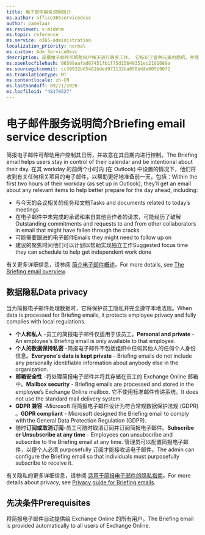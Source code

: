 ```yaml
---
title: 电子邮件服务说明简介
ms.author: office365servicedesc
author: pamelaar
ms.reviewer: v-midehm
ms.topic: reference
ms.service: o365-administration
localization_priority: normal
ms.custom: Adm_ServiceDesc
description: 简报电子邮件可帮助用户每天进行最多工作。 它标识了各种元素的商机，并提供及时提醒。
ms.openlocfilehash: 06509aafad67451fb1f75d15649351ec2101689a
ms.sourcegitcommit: cc39932b65461bded971132ba058bd4e005b9072
ms.translationtype: MT
ms.contentlocale: zh-CN
ms.lasthandoff: 09/21/2020
ms.locfileid: "48170527"
---
```

# <a name="briefing-email-service-description"></a><span data-ttu-id="07c90-104">电子邮件服务说明简介</span><span class="sxs-lookup"><span data-stu-id="07c90-104">Briefing email service description</span></span>

<span data-ttu-id="07c90-105">简报电子邮件可帮助用户控制其日历，并故意在其日期内进行控制。</span><span class="sxs-lookup"><span data-stu-id="07c90-105">The Briefing email helps users stay in control of their calendar and be intentional about their day.</span></span> <span data-ttu-id="07c90-106">在其 workday 的前两个小时内 (在 Outlook) 中设置的情况下，他们将收到有关任何相关项目的电子邮件，以帮助更好地准备前一天，包括：</span><span class="sxs-lookup"><span data-stu-id="07c90-106">Within the first two hours of their workday (as set up in Outlook), they’ll get an email about any relevant items to help better prepare for the day ahead, including:</span></span>

* <span data-ttu-id="07c90-107">与今天的会议相关的任务和文档</span><span class="sxs-lookup"><span data-stu-id="07c90-107">Tasks and documents related to today’s meetings</span></span>
* <span data-ttu-id="07c90-108">在电子邮件中未完成的承诺和来自其他合作者的请求，可能经历了破解</span><span class="sxs-lookup"><span data-stu-id="07c90-108">Outstanding commitments and requests to and from other collaborators in email that might have fallen through the cracks</span></span>
* <span data-ttu-id="07c90-109">可能需要跟进的电子邮件</span><span class="sxs-lookup"><span data-stu-id="07c90-109">Emails they might need to follow up on</span></span>
* <span data-ttu-id="07c90-110">建议的聚焦时间他们可以计划以帮助实现独立工作</span><span class="sxs-lookup"><span data-stu-id="07c90-110">Suggested focus time they can schedule to help get independent work done</span></span>

<span data-ttu-id="07c90-111">有关更多详细信息，请参阅 [简介电子邮件概述](https://docs.microsoft.com/Briefing/be-overview)。</span><span class="sxs-lookup"><span data-stu-id="07c90-111">For more details, see [The Briefing email overview](https://docs.microsoft.com/Briefing/be-overview).</span></span>

## <a name="data-privacy"></a><span data-ttu-id="07c90-112">数据隐私</span><span class="sxs-lookup"><span data-stu-id="07c90-112">Data privacy</span></span>

<span data-ttu-id="07c90-113">当为简报电子邮件处理数据时，它将保护员工隐私并完全遵守本地法规。</span><span class="sxs-lookup"><span data-stu-id="07c90-113">When data is processed for Briefing emails, it protects employee privacy and fully complies with local regulations.</span></span>

* <span data-ttu-id="07c90-114">**个人和私人** -员工的简报电子邮件仅适用于该员工。</span><span class="sxs-lookup"><span data-stu-id="07c90-114">**Personal and private** - An employee's Briefing email is only available to that employee.</span></span>
* <span data-ttu-id="07c90-115">**个人的数据保持私密** -简报电子邮件不包括组织中任何其他人的任何个人身份信息。</span><span class="sxs-lookup"><span data-stu-id="07c90-115">**Everyone's data is kept private** - Briefing emails do not include any personally identifiable information about anybody else in the organization.</span></span>
* <span data-ttu-id="07c90-116">**邮箱安全性** -将处理简报电子邮件并将其存储在员工的 Exchange Online 邮箱中。</span><span class="sxs-lookup"><span data-stu-id="07c90-116">**Mailbox security** - Briefing emails are processed and stored in the employee’s Exchange Online mailbox.</span></span> <span data-ttu-id="07c90-117">它不使用标准邮件传递系统。</span><span class="sxs-lookup"><span data-stu-id="07c90-117">It does not use the standard mail delivery system.</span></span>
* <span data-ttu-id="07c90-118">**GDPR 兼容** -Microsoft 将简报电子邮件设计为符合常规数据保护法规 (GDPR) 。</span><span class="sxs-lookup"><span data-stu-id="07c90-118">**GDPR compliant** - Microsoft designed the Briefing email to comply with the General Data Protection Regulation (GDPR).</span></span>
* <span data-ttu-id="07c90-119">随时**订阅或取消订阅**-员工可随时取消订阅并订阅简报电子邮件。</span><span class="sxs-lookup"><span data-stu-id="07c90-119">**Subscribe or Unsubscribe at any time** - Employees can unsubscribe and subscribe to the Briefing email at any time.</span></span> <span data-ttu-id="07c90-120">管理员可以配置简报电子邮件，以便个人必须 purposefully 订阅才能接收该电子邮件。</span><span class="sxs-lookup"><span data-stu-id="07c90-120">The admin can configure the Briefing email so that individuals must purposefully subscribe to receive it.</span></span>

<span data-ttu-id="07c90-121">有关隐私的更多详细信息，请参阅 [适用于简报电子邮件的隐私指南](https://docs.microsoft.com/Briefing/be-privacy)。</span><span class="sxs-lookup"><span data-stu-id="07c90-121">For more details about privacy, see [Privacy guide for Briefing emails](https://docs.microsoft.com/Briefing/be-privacy).</span></span>

## <a name="prerequisites"></a><span data-ttu-id="07c90-122">先决条件</span><span class="sxs-lookup"><span data-stu-id="07c90-122">Prerequisites</span></span>

<span data-ttu-id="07c90-123">将简报电子邮件自动提供给 Exchange Online 的所有用户。</span><span class="sxs-lookup"><span data-stu-id="07c90-123">The Briefing email is provided automatically to all users of Exchange Online.</span></span>
